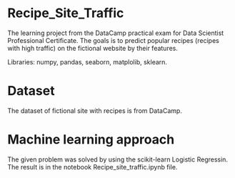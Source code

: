 # Recipe_Site_Traffic
The learning project from the DataCamp practical exam for Data Scientist Professional Certificate. The goals is to predict popular recipes (recipes with high traffic) on the fictional website by their features.


Libraries: numpy, pandas, seaborn, matplolib, sklearn.

# Dataset

The dataset of fictional site with recipes is from DataCamp.
# Machine learning approach

The given problem was solved by using the scikit-learn Logistic Regressin. The result is in the notebook Recipe_site_traffic.ipynb file.
